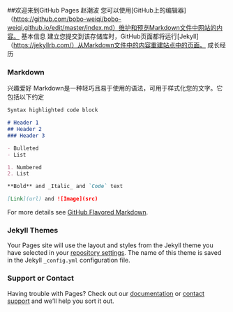 ##欢迎来到GitHub Pages
赵潮波
您可以使用[GitHub上的编辑器]（https://github.com/bobo-weiqi/bobo-weiqi.github.io/edit/master/index.md）维护和预览Markdown文件中网站的内容。
基本信息
建立您提交到该存储库时，GitHub页面都将运行[Jekyll]（https://jekyllrb.com/）从Markdown文件中的内容重建站点中的页面。
成长经历
### Markdown
兴趣爱好
Markdown是一种轻巧且易于使用的语法，可用于样式化您的文字。它包括以下约定

```markdown
Syntax highlighted code block

# Header 1
## Header 2
### Header 3

- Bulleted
- List

1. Numbered
2. List

**Bold** and _Italic_ and `Code` text

[Link](url) and ![Image](src)
```

For more details see [GitHub Flavored Markdown](https://guides.github.com/features/mastering-markdown/).

### Jekyll Themes

Your Pages site will use the layout and styles from the Jekyll theme you have selected in your [repository settings](https://github.com/bobo-weiqi/bobo-weiqi.github.io/settings). The name of this theme is saved in the Jekyll `_config.yml` configuration file.

### Support or Contact

Having trouble with Pages? Check out our [documentation](https://docs.github.com/categories/github-pages-basics/) or [contact support](https://github.com/contact) and we’ll help you sort it out.
